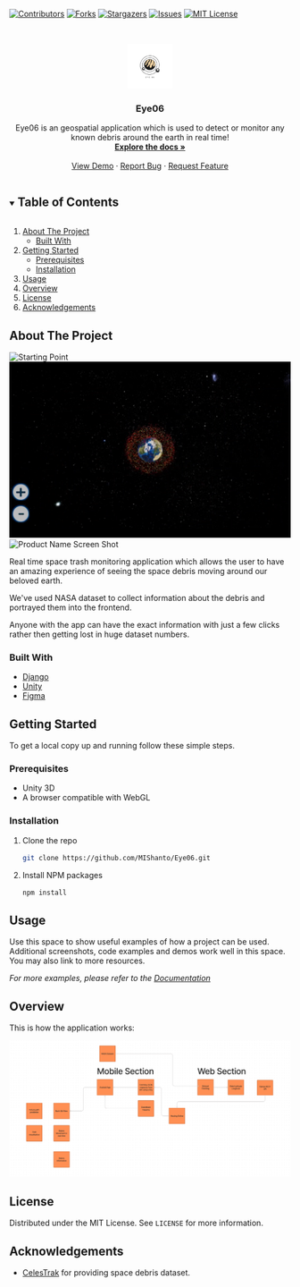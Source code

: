 <!--
*** Thanks for checking out the Best-README-Template. If you have a suggestion
*** that would make this better, please fork the repo and create a pull request
*** or simply open an issue with the tag "enhancement".
*** Thanks again! Now go create something AMAZING! :D
***
***
***
*** To avoid retyping too much info. Do a search and replace for the following:
*** MIShanto, Eye06, twitter_handle, shanto4045@gmail.com, Eye06, Eye06 is an geospatial application which is used to detect or monitor any known debris around the earth in real time 
-->



<!-- PROJECT SHIELDS -->
<!--
*** I'm using markdown "reference style" links for readability.
*** Reference links are enclosed in brackets [ ] instead of parentheses ( ).
*** See the bottom of this document for the declaration of the reference variables
*** for contributors-url, forks-url, etc. This is an optional, concise syntax you may use.
*** https://www.markdownguide.org/basic-syntax/#reference-style-links
-->
[![Contributors][contributors-shield]][contributors-url]
[![Forks][forks-shield]][forks-url]
[![Stargazers][stars-shield]][stars-url]
[![Issues][issues-shield]][issues-url]
[![MIT License][license-shield]][license-url]




<!-- PROJECT LOGO -->
<br />
<p align="center">
  <a href="https://github.com/MIShanto/Eye06">
    <img src="images/logo.png" alt="Logo" width="80" height="80">
  </a>

  <h3 align="center">Eye06</h3>

  <p align="center">
    Eye06 is an geospatial application which is used to detect or monitor any known debris around the earth in real time!
    <br />
    <a href="https://github.com/MIShanto/Eye06"><strong>Explore the docs »</strong></a>
    <br />
    <br />
    <a href="https://github.com/MIShanto/Eye06">View Demo</a>
    ·
    <a href="https://github.com/MIShanto/Eye06/issues">Report Bug</a>
    ·
    <a href="https://github.com/MIShanto/Eye06/issues">Request Feature</a>
  </p>
</p>



<!-- TABLE OF CONTENTS -->
<details open="open">
  <summary><h2 style="display: inline-block">Table of Contents</h2></summary>
  <ol>
    <li>
      <a href="#about-the-project">About The Project</a>
      <ul>
        <li><a href="#built-with">Built With</a></li>
      </ul>
    </li>
    <li>
      <a href="#getting-started">Getting Started</a>
      <ul>
        <li><a href="#prerequisites">Prerequisites</a></li>
        <li><a href="#installation">Installation</a></li>
      </ul>
    </li>
    <li><a href="#usage">Usage</a></li>
    <li><a href="#overview">Overview</a></li>
    <li><a href="#license">License</a></li>
    <li><a href="#acknowledgements">Acknowledgements</a></li>
  </ol>
</details>



<!-- ABOUT THE PROJECT -->
## About The Project

![Starting Point](/images/starting%20point.png)
![Debris Visuals](/images/debri%20visuals.png)
![Product Name Screen Shot](/images/future%20path%20predictin.png)


Real time space trash monitoring application which allows the user to have an amazing experience of seeing the space debris moving around our beloved earth.

We've used NASA dataset to collect information about the debris and portrayed them into the frontend.

Anyone with the app can have the exact information with just a few clicks rather then getting lost in huge dataset numbers.


### Built With

* [Django](https://www.djangoproject.com)
* [Unity](https://unity.com)
* [Figma](https://www.figma.com)



<!-- GETTING STARTED -->
## Getting Started

To get a local copy up and running follow these simple steps.

### Prerequisites

* Unity 3D
* A browser compatible with WebGL 

### Installation

1. Clone the repo
   ```sh
   git clone https://github.com/MIShanto/Eye06.git
   ```
2. Install NPM packages
   ```sh
   npm install
   ```



<!-- USAGE EXAMPLES -->
## Usage

Use this space to show useful examples of how a project can be used. Additional screenshots, code examples and demos work well in this space. You may also link to more resources.

_For more examples, please refer to the [Documentation](https://example.com)_



<!-- ROADMAP -->
## Overview
This is how the application works:

![overview](images/overview.png)

<!-- LICENSE -->
## License

Distributed under the MIT License. See `LICENSE` for more information.


<!-- ACKNOWLEDGEMENTS -->
## Acknowledgements

* [CelesTrak](https://celestrak.com) for providing space debris dataset.





<!-- MARKDOWN LINKS & IMAGES -->
<!-- https://www.markdownguide.org/basic-syntax/#reference-style-links -->
[contributors-shield]: https://img.shields.io/github/contributors/MIShanto/Eye06.svg?style=for-the-badge
[contributors-url]: https://github.com/MIShanto/Eye06/graphs/contributors
[forks-shield]: https://img.shields.io/github/forks/MIShanto/Eye06.svg?style=for-the-badge
[forks-url]: https://github.com/MIShanto/Eye06/network/members
[stars-shield]: https://img.shields.io/github/stars/MIShanto/Eye06.svg?style=for-the-badge
[stars-url]: https://github.com/MIShanto/Eye06/stargazers
[issues-shield]: https://img.shields.io/github/issues/MIShanto/Eye06.svg?style=for-the-badge
[issues-url]: https://github.com/MIShanto/Eye06/issues
[license-shield]: https://img.shields.io/github/license/MIShanto/Eye06.svg?style=for-the-badge
[license-url]: https://github.com/MIShanto/Eye06/blob/master/LICENSE
[linkedin-shield]: https://img.shields.io/badge/-LinkedIn-black.svg?style=for-the-badge&logo=linkedin&colorB=555
[linkedin-url]: https://linkedin.com/in/MIShanto
